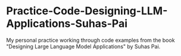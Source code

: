 # Practice-Code-Designing-LLM-Applications-Suhas-Pai
My personal practice working through code examples from the book "Designing Large Language Model Applications" by Suhas Pai.
